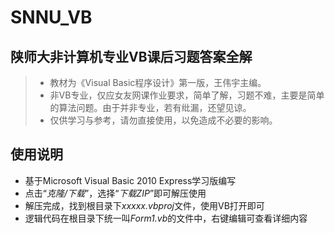 # SNNU_VB
## 陕师大非计算机专业VB课后习题答案全解

> - 教材为《Visual Basic程序设计》第一版，王伟宇主编。
> - 非VB专业，仅应女友网课作业要求，简单了解，习题不难，主要是简单的算法问题。由于并非专业，若有纰漏，还望见谅。
> - 仅供学习与参考，请勿直接使用，以免造成不必要的影响。

####   

## 使用说明

 - 基于Microsoft Visual Basic 2010 Express学习版编写
 - 点击“*克隆/下载*”，选择“*下载ZIP*”即可解压使用
 - 解压完成，找到根目录下*xxxxx.vbproj*文件，使用VB打开即可
 - 逻辑代码在根目录下统一叫*Form1.vb*的文件中，右键编辑可查看详细内容
